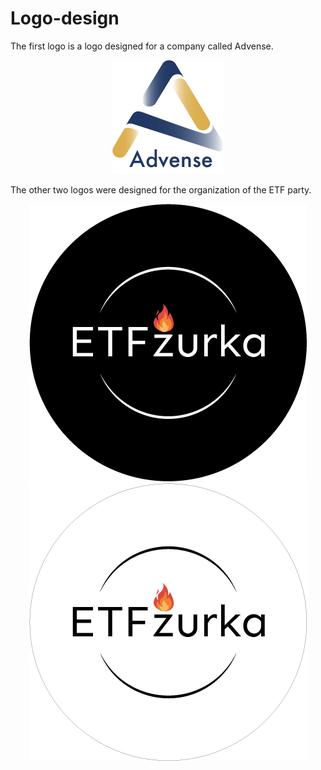 # Logo-design

The first logo is a logo designed for a company called Advense.

<p align="center">
  <img src="./AdvenseLogo/konacneVerzije/konacnaVerzija.png">
</p>

The other two logos were designed for the organization of the ETF party.

<p align="center">
  <img src="./etfZurkaLogo/formati/PNG/crniPNG.png">
  <img src="./etfZurkaLogo/formati/PNG/beliOkvirPNG.png">
</p>
